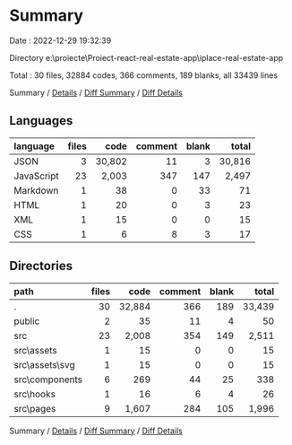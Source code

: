 # Summary

Date : 2022-12-29 19:32:39

Directory e:\\proiecte\\Proiect-react-real-estate-app\\iplace-real-estate-app

Total : 30 files,  32884 codes, 366 comments, 189 blanks, all 33439 lines

Summary / [Details](details.md) / [Diff Summary](diff.md) / [Diff Details](diff-details.md)

## Languages
| language | files | code | comment | blank | total |
| :--- | ---: | ---: | ---: | ---: | ---: |
| JSON | 3 | 30,802 | 11 | 3 | 30,816 |
| JavaScript | 23 | 2,003 | 347 | 147 | 2,497 |
| Markdown | 1 | 38 | 0 | 33 | 71 |
| HTML | 1 | 20 | 0 | 3 | 23 |
| XML | 1 | 15 | 0 | 0 | 15 |
| CSS | 1 | 6 | 8 | 3 | 17 |

## Directories
| path | files | code | comment | blank | total |
| :--- | ---: | ---: | ---: | ---: | ---: |
| . | 30 | 32,884 | 366 | 189 | 33,439 |
| public | 2 | 35 | 11 | 4 | 50 |
| src | 23 | 2,008 | 354 | 149 | 2,511 |
| src\\assets | 1 | 15 | 0 | 0 | 15 |
| src\\assets\\svg | 1 | 15 | 0 | 0 | 15 |
| src\\components | 6 | 269 | 44 | 25 | 338 |
| src\\hooks | 1 | 16 | 6 | 4 | 26 |
| src\\pages | 9 | 1,607 | 284 | 105 | 1,996 |

Summary / [Details](details.md) / [Diff Summary](diff.md) / [Diff Details](diff-details.md)